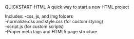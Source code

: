 QUICKSTART-HTML
A quick way to start a new HTML project

Includes:
-css, js, and img folders  
-normalize.css and style.css (for custom styling)  
-script.js (for custom scripts)  
-Proper meta tags and HTML5 page structure  